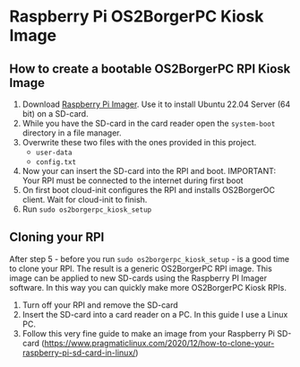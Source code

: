 # Raspberry Pi OS2BorgerPC Kiosk Image #

## How to create a bootable OS2BorgerPC RPI Kiosk Image ##
1. Download [Raspberry Pi Imager](https://www.raspberrypi.com/software/). Use it to install Ubuntu 22.04 Server (64 bit) on a SD-card.
2. While you have the SD-card in the card reader open the `system-boot` directory in a file manager.
3. Overwrite these two files with the ones provided in this project.
   - `user-data`
   - `config.txt`
4. Now your can insert the SD-card into the RPI and boot. IMPORTANT: Your RPI must be connected to the internet during first boot
5. On first boot cloud-init configures the RPI and installs OS2BorgerOC client. Wait for cloud-init to finish.
6. Run `sudo os2borgerpc_kiosk_setup`

## Cloning your RPI ##
After step 5 - before you run `sudo os2borgerpc_kiosk_setup` - is a good time to clone your RPI. The result is a generic OS2BorgerPC RPI image. This image can be applied to new SD-cards using the Raspberry PI Imager software. In this way you can quickly make more OS2BorgerPC Kiosk RPIs. 

1. Turn off your RPI and remove the SD-card
2. Insert the SD-card into a card reader on a PC. In this guide I use a Linux PC.
3. Follow this very fine guide to make an image from your Raspberry Pi SD-card (https://www.pragmaticlinux.com/2020/12/how-to-clone-your-raspberry-pi-sd-card-in-linux/)
   


  


